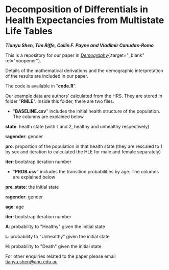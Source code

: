 # Decomposition of Differentials in Health Expectancies from Multistate Life Tables
***Tianyu Shen, Tim Riffe, Collin F. Payne and Vladimir Canudas-Romo***

This is a repository for our paper in [*Demography*](https://doi.org/10.1215/00703370-11058373){:target="_blank" rel="noopener"}.

Details of the mathematical derivations and the demographic interpretation of the results are included in our paper.

The code is available in "**code.R**".

Our example data are authors' calculated from the HRS. They are stored in folder "**RMLE**". Inside this folder, there are two files:

- "**BASELINE.csv**" includes the initial health structure of the population. The columns are explained below

**state**: health state (with 1 and 2, healthy and unhealthy respectively)

**ragender**: gender

**pro**: proportion of the population in that health state (they are rescaled to 1 by sex and iteration to calculated the HLE for male and female separately)

**iter**: bootstrap iteration number

- "**PROB.csv**" includes the transition probabilities by age. The columns are explained below

**pre_state**: the initial state

**ragender**: gender

**age**: age

**iter**: bootstrap iteration number

**A**: probability to "Healthy" given the initial state

**L**: probability to "Unhealthy" given the initial state

**H**: probability to "Death" given the initial state

For other enquiries related to the paper please email tianyu.shen@anu.edu.au
